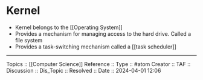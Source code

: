 # Kernel

- Kernel belongs to the [[Operating System]]
- Provides a mechanism for managing access to the hard drive. Called a file system
- Provides a task-switching mechanism called a [[task scheduler]]
---
Topics :: [[Computer Science]]
Reference ::
Type :: #atom
Creator ::
TAF ::
Discussion ::
Dis_Topic :: 
Resolved ::
Date :: 2024-04-01 12:06
